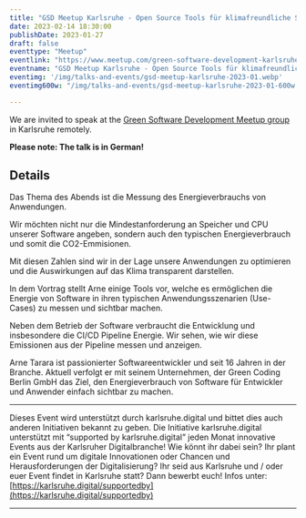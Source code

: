 ```yaml
---
title: "GSD Meetup Karlsruhe - Open Source Tools für klimafreundliche Software"
date: 2023-02-14 18:30:00
publishDate: 2023-01-27
draft: false
eventtype: "Meetup"
eventlink: "https://www.meetup.com/green-software-development-karlsruhe/events/291091832/"
eventname: "GSD Meetup Karlsruhe - Open Source Tools für klimafreundliche Software"
eventimg: '/img/talks-and-events/gsd-meetup-karlsruhe-2023-01.webp'
eventimg600w: "/img/talks-and-events/gsd-meetup-karlsruhe-2023-01-600w.webp"

---
```


We are invited to speak at the [Green Software Development Meetup group](https://www.meetup.com/green-software-development-karlsruhe/) in Karlsruhe remotely.

**Please note: The talk is in German!**

## Details

Das Thema des Abends ist die Messung des Energieverbrauchs von Anwendungen.

Wir möchten nicht nur die Mindestanforderung an Speicher und CPU unserer Software angeben, sondern auch den typischen Energieverbrauch und somit die CO2-Emmisionen.

Mit diesen Zahlen sind wir in der Lage unsere Anwendungen zu optimieren und die Auswirkungen auf das Klima transparent darstellen.

In dem Vortrag stellt Arne einige Tools vor, welche es ermöglichen die Energie von Software in ihren typischen Anwendungsszenarien (Use-Cases) zu messen und sichtbar machen.

Neben dem Betrieb der Software verbraucht die Entwicklung und insbesondere die CI/CD Pipeline Energie. Wir sehen, wie wir diese Emissionen aus der Pipeline messen und anzeigen.

Arne Tarara ist passionierter Softwareentwickler und seit 16 Jahren in der Branche. Aktuell verfolgt er mit seinem Unternehmen, der Green Coding Berlin GmbH das Ziel, den Energieverbrauch von Software für Entwickler und Anwender einfach sichtbar zu machen.

-------------------------------------------

Dieses Event wird unterstützt durch karlsruhe.digital und bittet dies auch anderen Initiativen bekannt zu geben.
Die Initiative karlsruhe.digital unterstützt mit “supported by karlsruhe.digital” jeden Monat innovative Events aus der Karlsruher Digitalbranche! Wie könnt ihr dabei sein? Ihr plant ein Event rund um digitale Innovationen oder Chancen und Herausforderungen der Digitalisierung? Ihr seid aus Karlsruhe und / oder euer Event findet in Karlsruhe statt? Dann bewerbt euch! Infos unter: [https://karlsruhe.digital/supportedby](https://karlsruhe.digital/supportedby)

-------------------------------------------


